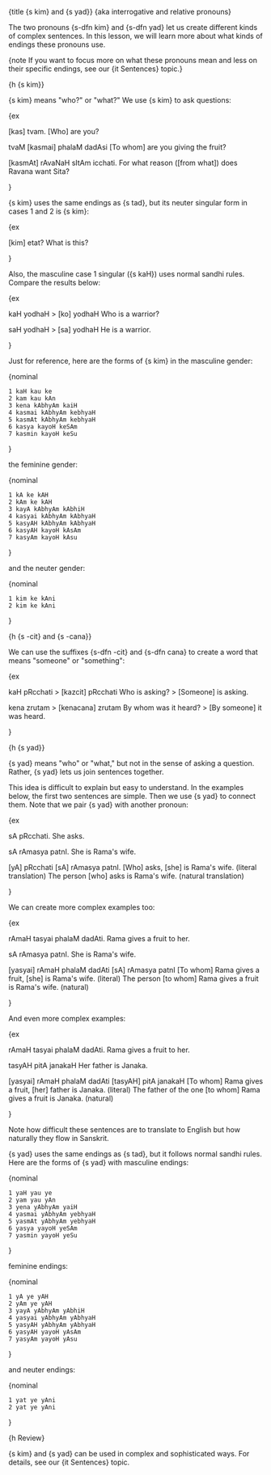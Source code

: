 {title {s kim} and {s yad}}
{aka interrogative and relative pronouns}

The two pronouns {s-dfn kim} and {s-dfn yad} let us create different kinds of
complex sentences. In this lesson, we will learn more about what kinds of
endings these pronouns use.

{note If you want to focus more on what these pronouns mean and less on their specific endings, see our {it Sentences} topic.}


{h {s kim}}

{s kim} means "who?" or "what?" We use {s kim} to ask questions:

{ex

[kas] tvam.
[Who] are you?

tvaM [kasmai] phalaM dadAsi
[To whom] are you giving the fruit?

[kasmAt] rAvaNaH sItAm icchati.
For what reason ([from what]) does Ravana want Sita?

}

{s kim} uses the same endings as {s tad}, but its neuter singular form in cases
1 and 2 is {s kim}:

{ex

[kim] etat?
What is this?

}

Also, the masculine case 1 singular ({s kaH}) uses normal sandhi rules. Compare
the results below:

{ex

kaH yodhaH > [ko] yodhaH
Who is a warrior?

saH yodhaH > [sa] yodhaH
He is a warrior.

}

Just for reference, here are the forms of {s kim} in the masculine gender:

{nominal

    1 kaH kau ke
    2 kam kau kAn
    3 kena kAbhyAm kaiH
    4 kasmai kAbhyAm kebhyaH
    5 kasmAt kAbhyAm kebhyaH
    6 kasya kayoH keSAm
    7 kasmin kayoH keSu

}

the feminine gender:

{nominal

    1 kA ke kAH
    2 kAm ke kAH
    3 kayA kAbhyAm kAbhiH
    4 kasyai kAbhyAm kAbhyaH
    5 kasyAH kAbhyAm kAbhyaH
    6 kasyAH kayoH kAsAm
    7 kasyAm kayoH kAsu

}

and the neuter gender:

{nominal

    1 kim ke kAni
    2 kim ke kAni

}


{h {s -cit} and {s -cana}}

We can use the suffixes {s-dfn -cit} and {s-dfn cana} to create a word that
means "someone" or "something":

{ex

kaH pRcchati > [kazcit] pRcchati
Who is asking? > [Someone] is asking.

kena zrutam > [kenacana] zrutam
By whom was it heard? > [By someone] it was heard.

}


{h {s yad}}

{s yad} means "who" or "what," but not in the sense of asking a question.
Rather, {s yad} lets us join sentences together.

This idea is difficult to explain but easy to understand. In the examples
below, the first two sentences are simple. Then we use {s yad} to connect them.
Note that we pair {s yad} with another pronoun:

{ex

sA pRcchati.
She asks.

sA rAmasya patnI.
She is Rama's wife.

[yA] pRcchati [sA] rAmasya patnI.
[Who] asks, [she] is Rama's wife. (literal translation)
The person [who] asks is Rama's wife. (natural translation)

}

We can create more complex examples too:

{ex

rAmaH tasyai phalaM dadAti.
Rama gives a fruit to her.

sA rAmasya patnI.
She is Rama's wife.

[yasyai] rAmaH phalaM dadAti [sA] rAmasya patnI
[To whom] Rama gives a fruit, [she] is Rama's wife. (literal)
The person [to whom] Rama gives a fruit is Rama's wife. (natural)

}

And even more complex examples:

{ex

rAmaH tasyai phalaM dadAti.
Rama gives a fruit to her.

tasyAH pitA janakaH
Her father is Janaka.

[yasyai] rAmaH phalaM dadAti [tasyAH] pitA janakaH
[To whom] Rama gives a fruit, [her] father is Janaka. (literal)
The father of the one [to whom] Rama gives a fruit is Janaka. (natural)

}

Note how difficult these sentences are to translate to English but how
naturally they flow in Sanskrit.

{s yad} uses the same endings as {s tad}, but it follows normal sandhi rules.
Here are the forms of {s yad} with masculine endings:

{nominal

    1 yaH yau ye
    2 yam yau yAn
    3 yena yAbhyAm yaiH
    4 yasmai yAbhyAm yebhyaH
    5 yasmAt yAbhyAm yebhyaH
    6 yasya yayoH yeSAm
    7 yasmin yayoH yeSu

}

feminine endings:

{nominal

    1 yA ye yAH
    2 yAm ye yAH
    3 yayA yAbhyAm yAbhiH
    4 yasyai yAbhyAm yAbhyaH
    5 yasyAH yAbhyAm yAbhyaH
    6 yasyAH yayoH yAsAm
    7 yasyAm yayoH yAsu

}

and neuter endings:

{nominal

    1 yat ye yAni
    2 yat ye yAni

}


{h Review}

{s kim} and {s yad} can be used in complex and sophisticated ways. For details,
see our {it Sentences} topic.
